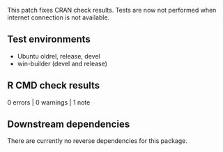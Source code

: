 This patch fixes CRAN check results. Tests are now not performed when internet connection is not available.

## Test environments

* Ubuntu oldrel, release, devel
* win-builder (devel and release)

## R CMD check results

0 errors | 0 warnings | 1 note

## Downstream dependencies

There are currently no reverse dependencies for this package.